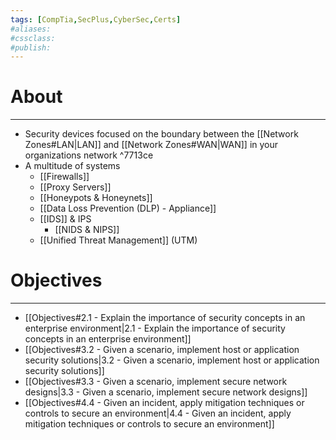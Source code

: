 ```yaml
---
tags: [CompTia,SecPlus,CyberSec,Certs]
#aliases:
#cssclass:
#publish:
---
```


# About
---
- Security devices focused on the boundary between the [[Network Zones#LAN|LAN]] and [[Network Zones#WAN|WAN]] in your organizations network ^7713ce
- A multitude of systems
	- [[Firewalls]]
	- [[Proxy Servers]]
	- [[Honeypots & Honeynets]]
	- [[Data Loss Prevention (DLP) - Appliance]]
	- [[IDS]] & IPS
		- [[NIDS & NIPS]]
	- [[Unified Threat Management]] (UTM)

# Objectives
---
- [[Objectives#2.1 - Explain the importance of security concepts in an enterprise environment|2.1 - Explain the importance of security concepts in an enterprise environment]]
- [[Objectives#3.2 - Given a scenario, implement host or application security solutions|3.2 - Given a scenario, implement host or application security solutions]]
- [[Objectives#3.3 - Given a scenario, implement secure network designs|3.3 - Given a scenario, implement secure network designs]]
- [[Objectives#4.4 - Given an incident, apply mitigation techniques or controls to secure an environment|4.4 - Given an incident, apply mitigation techniques or controls to secure an environment]]
